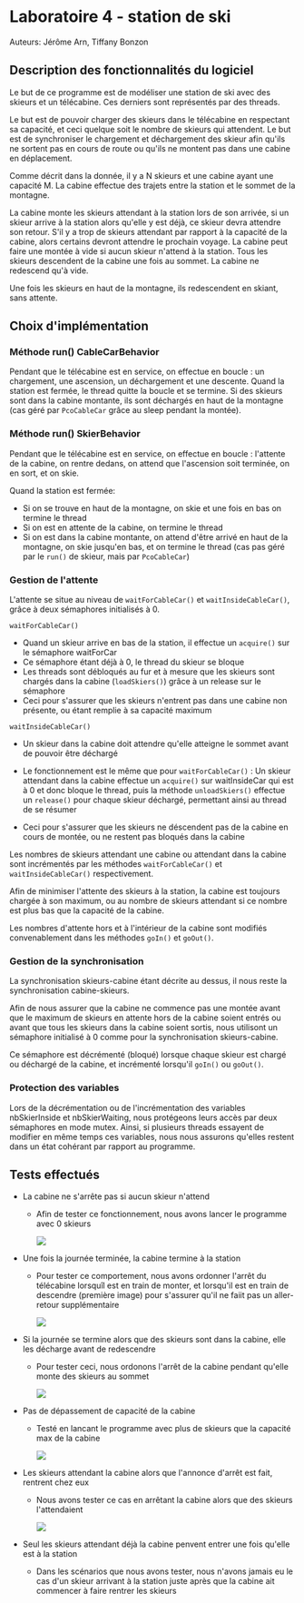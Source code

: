 # Laboratoire 4 - station de ski

Auteurs: Jérôme Arn, Tiffany Bonzon

## Description des fonctionnalités du logiciel

Le but de ce programme est de modéliser une station de ski avec des skieurs et un télécabine. Ces derniers sont représentés par des threads. 

Le but est de pouvoir charger des skieurs dans le télécabine en respectant sa capacité, et ceci quelque soit le nombre de skieurs qui attendent. Le but est de synchroniser le chargement et déchargement des skieur afin qu'ils ne sortent pas en cours de route ou qu'ils ne montent pas dans une cabine en déplacement. 

Comme décrit dans la donnée, il y a N skieurs et une cabine ayant une capacité M. La cabine effectue des trajets entre la station et le sommet de la montagne. 

La cabine monte les skieurs attendant à la station lors de son arrivée, si un skieur arrive à la station alors qu'elle y est déjà, ce skieur devra attendre son retour. S'il y a trop de skieurs attendant par rapport à la capacité de la cabine, alors certains devront attendre le prochain voyage. La cabine peut faire une montée à vide si aucun skieur n'attend à la station. Tous les skieurs descendent de la cabine une fois au sommet. La cabine ne redescend qu'à vide.

Une fois les skieurs en haut de la montagne, ils redescendent en skiant, sans attente.

## Choix d'implémentation

### Méthode run() CableCarBehavior 

Pendant que le télécabine est en service, on effectue en boucle : un chargement, une ascension, un déchargement et une descente. Quand la station est fermée, le thread quitte la boucle et se termine. Si des skieurs sont dans la cabine montante, ils sont déchargés en haut de la montagne (cas géré par `PcoCableCar` grâce au sleep pendant la montée). 

### Méthode run() SkierBehavior

Pendant que le télécabine est en service, on effectue en boucle : l'attente de la cabine, on rentre dedans, on attend que l'ascension soit terminée, on en sort, et on skie. 

Quand la station est fermée:

- Si on se trouve en haut de la montagne, on skie et une fois en bas on termine le thread
- Si on est en attente de la cabine, on termine le thread
- Si on est dans la cabine montante, on attend d'être arrivé en haut de la montagne, on skie jusqu'en bas, et on termine le thread (cas pas géré par le `run()` de skieur, mais par `PcoCableCar`)

### Gestion de l'attente

L'attente se situe au niveau de `waitForCableCar()` et `waitInsideCableCar()`, grâce à deux sémaphores initialisés à 0.

`waitForCableCar()`

- Quand un skieur arrive en bas de la station, il effectue un `acquire()` sur le sémaphore waitForCar
- Ce sémaphore étant déjà à 0, le thread du skieur se bloque
- Les threads sont débloqués au fur et à mesure que les skieurs sont chargés dans la cabine (`loadSkiers()`) grâce à un release sur le sémaphore
- Ceci pour s'assurer que les skieurs n'entrent pas dans une cabine non présente, ou étant remplie à sa capacité maximum

`waitInsideCableCar()`

- Un skieur dans la cabine doit attendre qu'elle atteigne le sommet avant de pouvoir être déchargé

- Le fonctionnement est le même que pour `waitForCableCar()` : Un skieur attendant dans la cabine effectue un `acquire()` sur waitInsideCar qui est à 0 et donc bloque le thread, puis la méthode `unloadSkiers()` effectue un `release()` pour chaque skieur déchargé, permettant ainsi au thread de se résumer

- Ceci pour s'assurer que les skieurs ne déscendent pas de la cabine en cours de montée, ou ne restent pas bloqués dans la cabine

  

Les nombres de skieurs attendant une cabine ou attendant dans la cabine sont incrémentés par les méthodes `waitForCableCar()` et `waitInsideCableCar()` respectivement.

Afin de minimiser l'attente des skieurs à la station, la cabine est toujours chargée à son maximum, ou au nombre de skieurs attendant si ce nombre est plus bas que la capacité de la cabine.

Les nombres d'attente hors et à l'intérieur de la cabine sont modifiés convenablement dans les méthodes `goIn()` et `goOut()`.

### Gestion de la synchronisation

La synchronisation skieurs-cabine étant décrite au dessus, il nous reste la synchronisation cabine-skieurs.

Afin de nous assurer que la cabine ne commence pas une montée avant que le maximum de skieurs en attente hors de la cabine soient entrés ou avant que tous les skieurs dans la cabine soient sortis, nous utilisont un sémaphore initialisé à 0 comme pour la synchronisation skieurs-cabine.

Ce sémaphore est décrémenté (bloqué) lorsque chaque skieur est chargé ou déchargé de la cabine, et incrémenté lorsqu'il `goIn()` ou `goOut()`.

### Protection des variables

Lors de la décrémentation ou de l'incrémentation des variables nbSkierInside et nbSkierWaiting, nous protégeons leurs accès par deux sémaphores en mode mutex. Ainsi, si plusieurs threads essayent de modifier en même temps ces variables, nous nous assurons qu'elles restent dans un état cohérant par rapport au programme. 

## Tests effectués

- La cabine ne s'arrête pas si aucun skieur n'attend

  - Afin de tester ce fonctionnement, nous avons lancer le programme avec 0 skieurs

    ![](img/Test_monteVide.png)

- Une fois la journée terminée, la cabine termine à la station

  - Pour tester ce comportement, nous avons ordonner l'arrêt du télécabine lorsquîl est en train de monter, et lorsqu'il est en train de descendre (première image) pour s'assurer qu'il ne faiit pas un aller-retour supplémentaire

    ![](img/Test_termineStation.png)

- Si la journée se termine alors que des skieurs sont dans la cabine, elle les décharge avant de redescendre

  - Pour tester ceci, nous ordonons l'arrêt de la cabine pendant qu'elle monte des skieurs au sommet

    ![](img/Test_terminePleine.png)

- Pas de dépassement de capacité de la cabine

  - Testé en lancant le programme avec plus de skieurs que la capacité max de la cabine

    ![](img/Test_capaciteMax.png)

- Les skieurs attendant la cabine alors que l'annonce d'arrêt est fait, rentrent chez eux

  - Nous avons tester ce cas en arrêtant la cabine alors que des skieurs l'attendaient

    ![](img/Test_termineAttente.png)

- Seul les skieurs attendant déjà la cabine penvent entrer une fois qu'elle est à la station
  
  - Dans les scénarios que nous avons tester, nous n'avons jamais eu le cas d'un skieur arrivant à la station juste après que la cabine ait commencer à faire rentrer les skieurs